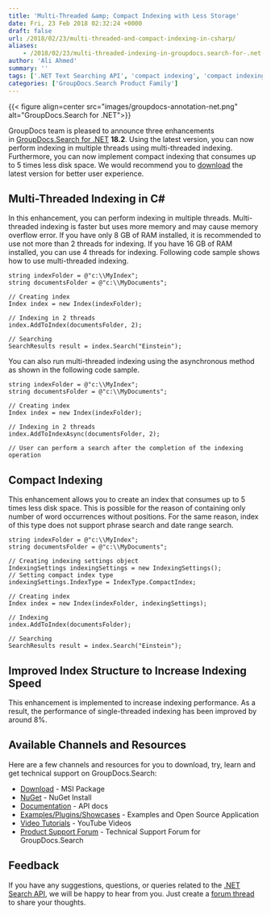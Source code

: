 ```yaml
---
title: 'Multi-Threaded &amp; Compact Indexing with Less Storage'
date: Fri, 23 Feb 2018 02:32:24 +0000
draft: false
url: /2018/02/23/multi-threaded-and-compact-indexing-in-csharp/
aliases:
    - /2018/02/23/multi-threaded-indexing-in-groupdocs.search-for-.net-18.2/
author: 'Ali Ahmed'
summary: ''
tags: ['.NET Text Searching API', 'compact indexing', 'compact indexing in csharp', 'indexing in csharp', 'multi-threaded indexing', 'multi-threaded indexing in csharp']
categories: ['GroupDocs.Search Product Family']
---
```




{{< figure align=center src="images/groupdocs-annotation-net.png" alt="GroupDocs.Search for .NET">}}


GroupDocs team is pleased to announce three enhancements in [GroupDocs.Search for .NET](https://products.groupdocs.com/search/net) **18.2**. Using the latest version, you can now perform indexing in multiple threads using multi-threaded indexing. Furthermore, you can now implement compact indexing that consumes up to 5 times less disk space. We would recommend you to [download](https://downloads.groupdocs.com/search/net/new-releases/groupdocs.search-for-.net-18.2/) the latest version for better user experience.

## Multi-Threaded Indexing in C#

In this enhancement, you can perform indexing in multiple threads. Multi-threaded indexing is faster but uses more memory and may cause memory overflow error. If you have only 8 GB of RAM installed, it is recommended to use not more than 2 threads for indexing. If you have 16 GB of RAM installed, you can use 4 threads for indexing. Following code sample shows how to use multi-threaded indexing.

```
string indexFolder = @"c:\\MyIndex";
string documentsFolder = @"c:\\MyDocuments";
 
// Creating index
Index index = new Index(indexFolder);
 
// Indexing in 2 threads
index.AddToIndex(documentsFolder, 2);
 
// Searching
SearchResults result = index.Search("Einstein");
```

You can also run multi-threaded indexing using the asynchronous method as shown in the following code sample.

```
string indexFolder = @"c:\\MyIndex";
string documentsFolder = @"c:\\MyDocuments";
 
// Creating index
Index index = new Index(indexFolder);
 
// Indexing in 2 threads
index.AddToIndexAsync(documentsFolder, 2);
 
// User can perform a search after the completion of the indexing operation
```

## Compact Indexing

This enhancement allows you to create an index that consumes up to 5 times less disk space. This is possible for the reason of containing only number of word occurrences without positions. For the same reason, index of this type does not support phrase search and date range search.

```
string indexFolder = @"c:\\MyIndex";
string documentsFolder = @"c:\\MyDocuments";
 
// Creating indexing settings object
IndexingSettings indexingSettings = new IndexingSettings();
// Setting compact index type
indexingSettings.IndexType = IndexType.CompactIndex;
 
// Creating index
Index index = new Index(indexFolder, indexingSettings);
 
// Indexing
index.AddToIndex(documentsFolder);
 
// Searching
SearchResults result = index.Search("Einstein");
```

## Improved Index Structure to Increase Indexing Speed

This enhancement is implemented to increase indexing performance. As a result, the performance of single-threaded indexing has been improved by around 8%.

## Available Channels and Resources

Here are a few channels and resources for you to download, try, learn and get technical support on GroupDocs.Search:

*   [Download](https://downloads.groupdocs.com/search/net "GroupDocs.Search MSI") - MSI Package
*   [NuGet](https://www.nuget.org/packages/GroupDocs.Search "GroupDocs.Search Nuget Package") - NuGet Install
*   [Documentation](https://docs.groupdocs.com/display/searchnet/Getting+Started) - API docs
*   [Examples/Plugins/Showcases](https://github.com/groupdocs-search/GroupDocs.Search-for-.NET "How to use Search API") - Examples and Open Source Application
*   [Video Tutorials](https://www.youtube.com/playlist?list=PL25CTxMCj5vMZGPsZX-FCtRM_UBXdLT9h "Search API video Tutorials") - YouTube Videos
*   [Product Support Forum](https://forum.groupdocs.com/c/search) - Technical Support Forum for GroupDocs.Search

## Feedback

If you have any suggestions, questions, or queries related to the [.NET Search API](https://products.groupdocs.com/search/net), we will be happy to hear from you. Just create a [forum thread](https://forum.groupdocs.com/c/search) to share your thoughts.




